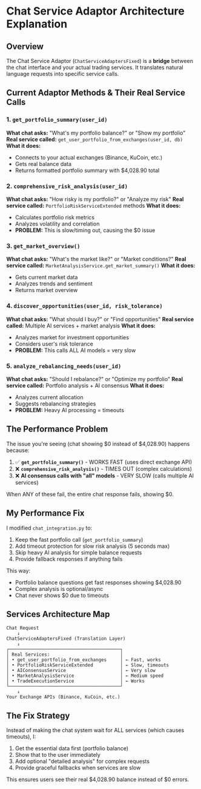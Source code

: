 # Chat Service Adaptor Architecture Explanation

## Overview
The Chat Service Adaptor (`ChatServiceAdaptersFixed`) is a **bridge** between the chat interface and your actual trading services. It translates natural language requests into specific service calls.

## Current Adaptor Methods & Their Real Service Calls

### 1. `get_portfolio_summary(user_id)` 
**What chat asks:** "What's my portfolio balance?" or "Show my portfolio"
**Real service called:** `get_user_portfolio_from_exchanges(user_id, db)`
**What it does:** 
- Connects to your actual exchanges (Binance, KuCoin, etc.)
- Gets real balance data
- Returns formatted portfolio summary with $4,028.90 total

### 2. `comprehensive_risk_analysis(user_id)`
**What chat asks:** "How risky is my portfolio?" or "Analyze my risk"
**Real service called:** `PortfolioRiskServiceExtended` methods
**What it does:**
- Calculates portfolio risk metrics
- Analyzes volatility and correlation
- **PROBLEM:** This is slow/timing out, causing the $0 issue

### 3. `get_market_overview()`
**What chat asks:** "What's the market like?" or "Market conditions?"
**Real service called:** `MarketAnalysisService.get_market_summary()`
**What it does:**
- Gets current market data
- Analyzes trends and sentiment
- Returns market overview

### 4. `discover_opportunities(user_id, risk_tolerance)`
**What chat asks:** "What should I buy?" or "Find opportunities"
**Real service called:** Multiple AI services + market analysis
**What it does:**
- Analyzes market for investment opportunities
- Considers user's risk tolerance
- **PROBLEM:** This calls ALL AI models = very slow

### 5. `analyze_rebalancing_needs(user_id)`
**What chat asks:** "Should I rebalance?" or "Optimize my portfolio"
**Real service called:** Portfolio analysis + AI consensus
**What it does:**
- Analyzes current allocation
- Suggests rebalancing strategies
- **PROBLEM:** Heavy AI processing = timeouts

## The Performance Problem

The issue you're seeing (chat showing $0 instead of $4,028.90) happens because:

1. ✅ **`get_portfolio_summary()`** - WORKS FAST (uses direct exchange API)
2. ❌ **`comprehensive_risk_analysis()`** - TIMES OUT (complex calculations)
3. ❌ **AI consensus calls with "all" models** - VERY SLOW (calls multiple AI services)

When ANY of these fail, the entire chat response fails, showing $0.

## My Performance Fix

I modified `chat_integration.py` to:
1. Keep the fast portfolio call (`get_portfolio_summary`)
2. Add timeout protection for slow risk analysis (5 seconds max)
3. Skip heavy AI analysis for simple balance requests
4. Provide fallback responses if anything fails

This way:
- Portfolio balance questions get fast responses showing $4,028.90
- Complex analysis is optional/async
- Chat never shows $0 due to timeouts

## Services Architecture Map

```
Chat Request
    ↓
ChatServiceAdaptersFixed (Translation Layer)
    ↓
┌─────────────────────────────────────────┐
│ Real Services:                          │
│ • get_user_portfolio_from_exchanges     │ ← Fast, works
│ • PortfolioRiskServiceExtended          │ ← Slow, timeouts
│ • AIConsensusService                    │ ← Very slow
│ • MarketAnalysisService                 │ ← Medium speed
│ • TradeExecutionService                 │ ← Works
└─────────────────────────────────────────┘
    ↓
Your Exchange APIs (Binance, KuCoin, etc.)
```

## The Fix Strategy

Instead of making the chat system wait for ALL services (which causes timeouts), I:
1. Get the essential data first (portfolio balance)
2. Show that to the user immediately
3. Add optional "detailed analysis" for complex requests
4. Provide graceful fallbacks when services are slow

This ensures users see their real $4,028.90 balance instead of $0 errors.